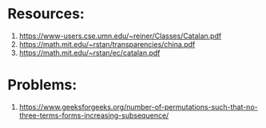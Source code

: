 # Resources:

1. https://www-users.cse.umn.edu/~reiner/Classes/Catalan.pdf
2. https://math.mit.edu/~rstan/transparencies/china.pdf
3. https://math.mit.edu/~rstan/ec/catalan.pdf

# Problems:
1. https://www.geeksforgeeks.org/number-of-permutations-such-that-no-three-terms-forms-increasing-subsequence/
